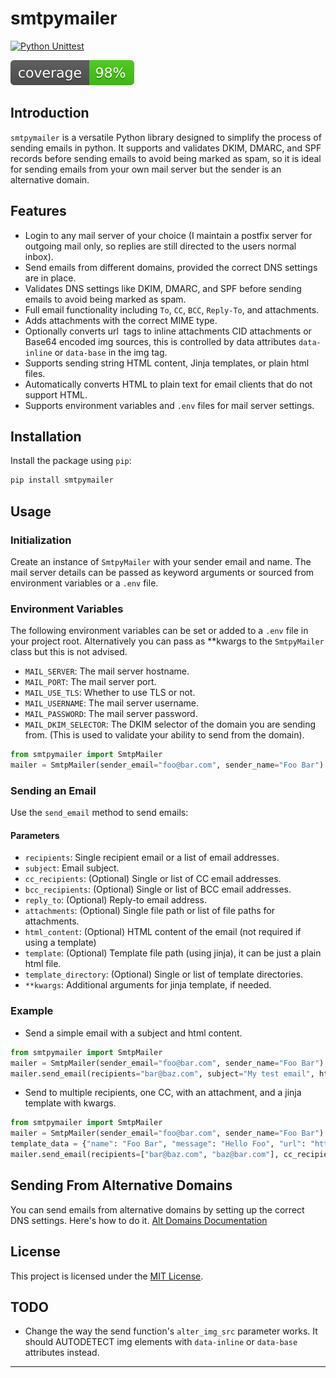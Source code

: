 
# smtpymailer

[![Python Unittest](https://github.com/arched-dev/smtpymailer/actions/workflows/main.yml/badge.svg)](https://github.com/arched-dev/smtpymailer/actions/workflows/main.yml)

[![Python Coverage](https://github.com/arched-dev/smtpymailer/blob/master/tests/assets/coverage.svg)](https://github.com/arched-dev/smtpymailer/actions/workflows/main.yml)



## Introduction
`smtpymailer` is a versatile Python library designed to simplify the process of sending emails in python. It supports
and validates DKIM, DMARC, and SPF records before sending emails to avoid being marked as spam, so it is ideal for sending 
emails from your own mail server but the sender is an alternative domain.


## Features
- Login to any mail server of your choice (I maintain a postfix server for outgoing mail only, so replies are still directed to the users normal inbox).
- Send emails from different domains, provided the correct DNS settings are in place.
- Validates DNS settings like DKIM, DMARC, and SPF before sending emails to avoid being marked as spam.
- Full email functionality including `To`, `CC`, `BCC`, `Reply-To`, and attachments.
- Adds attachments with the correct MIME type.
- Optionally converts url <img> tags to inline attachments CID attachments or Base64 encoded img sources, this is controlled by data attributes `data-inline` or `data-base` in the img tag.
- Supports sending string HTML content, Jinja templates, or plain html files.
- Automatically converts HTML to plain text for email clients that do not support HTML.
- Supports environment variables and `.env` files for mail server settings.

## Installation
Install the package using `pip`:

```bash
pip install smtpymailer
```

## Usage

### Initialization

Create an instance of `SmtpyMailer` with your sender email and name. The mail server details can be passed as keyword
arguments or sourced from environment variables or a `.env` file.

### Environment Variables

The following environment variables can be set or added to a `.env` file in your project root.
Alternatively you can pass as **kwargs to the `SmtpyMailer` class but this is not advised.

- `MAIL_SERVER`: The mail server hostname.
- `MAIL_PORT`: The mail server port.
- `MAIL_USE_TLS`: Whether to use TLS or not.
- `MAIL_USERNAME`: The mail server username.
- `MAIL_PASSWORD`: The mail server password.
- `MAIL_DKIM_SELECTOR`: The DKIM selector of the domain you are sending from. (This is used to validate your ability to send from the domain).


```python
from smtpymailer import SmtpMailer
mailer = SmtpMailer(sender_email="foo@bar.com", sender_name="Foo Bar")
```

### Sending an Email

Use the `send_email` method to send emails:


#### Parameters

- `recipients`: Single recipient email or a list of email addresses.
- `subject`: Email subject.
- `cc_recipients`: (Optional) Single or list of CC email addresses.
- `bcc_recipients`: (Optional) Single or list of BCC email addresses.
- `reply_to`: (Optional) Reply-to email address.
- `attachments`: (Optional) Single file path or list of file paths for attachments.
- `html_content`: (Optional) HTML content of the email (not required if using a template)
- `template`: (Optional) Template file path (using jinja), it can be just a plain html file.
- `template_directory`: (Optional) Single or list of template directories.
- `**kwargs`: Additional arguments for jinja template, if needed.

### Example

- Send a simple email with a subject and html content.

```python
from smtpymailer import SmtpMailer
mailer = SmtpMailer(sender_email="foo@bar.com", sender_name="Foo Bar")
mailer.send_email(recipients="bar@baz.com", subject="My test email", html_content="<h1>Hello World</h1>")
```

- Send to multiple recipients, one CC, with an attachment, and a jinja template with kwargs.

```python
from smtpymailer import SmtpMailer
mailer = SmtpMailer(sender_email="foo@bar.com", sender_name="Foo Bar")
template_data = {"name": "Foo Bar", "message": "Hello Foo", "url": "https://www.foo.com"}
mailer.send_email(recipients=["bar@baz.com", "baz@bar.com"], cc_recipients="foo@baz.com", subject="My test email", template="template.html", template_directory="./templates", **template_data)
```
## Sending From Alternative Domains

You can send emails from alternative domains by setting up the correct DNS settings. Here's how to do it.
[Alt Domains Documentation](./docs/ALT_DOMAINS.md)

## License
This project is licensed under the [MIT License](LICENSE).

## TODO
- Change the way the send function's `alter_img_src` parameter works. It should AUTODETECT img elements with `data-inline` or `data-base` attributes instead.
****
